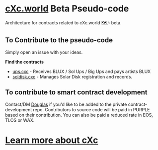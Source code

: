 # [cXc.world](https://cxc.world) Beta Pseudo-code
Architecture for contracts related to cXc.world 🗺🎶 beta. 

## To Contribute to the pseudo-code
Simply open an issue with your ideas.

**Find the contracts** 
- [ups.cxc](pseudo-contracts/ups.cxc) - Receives BLUX / Sol Ups / Big Ups and pays artists BLUX
- [soldisk.cxc](pseudo-contracts/soldisk.cxc) - Manages Solar Disk registration and records. 


## To contribute to smart contract development
Contact/DM [Douglas](https://twitter.com/@dougbutner) if you'd like to be added to the private contract-development repo. Contributors to source code will be paid in PURPLE based on their contribution. You can also be paid a reduced rate in EOS, TLOS or WAX. 


# [Learn more about cXc](https://linktr.ee/cxc.world)
